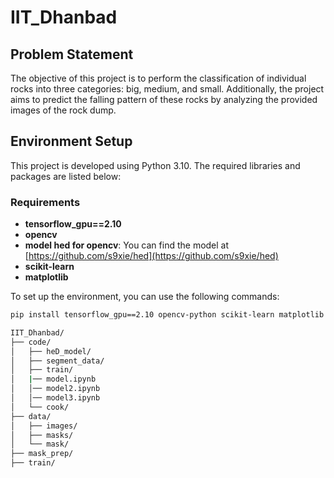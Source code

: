 # IIT_Dhanbad

## Problem Statement

The objective of this project is to perform the classification of individual rocks into three categories: big, medium, and small. Additionally, the project aims to predict the falling pattern of these rocks by analyzing the provided images of the rock dump.

## Environment Setup

This project is developed using Python 3.10. The required libraries and packages are listed below:

### Requirements

- **tensorflow_gpu==2.10**
- **opencv**
- **model hed for opencv**: You can find the model at [https://github.com/s9xie/hed](https://github.com/s9xie/hed)
- **scikit-learn**
- **matplotlib**

To set up the environment, you can use the following commands:

```bash
pip install tensorflow_gpu==2.10 opencv-python scikit-learn matplotlib
```
```bash
IIT_Dhanbad/
├── code/
│   ├── heD_model/
│   ├── segment_data/
│   ├── train/
│   |── model.ipynb
│   │── model2.ipynb
│   │── model3.ipynb
│   └── cook/
├── data/
│   ├── images/
│   ├── masks/
│   └── mask/
├── mask_prep/
├── train/
```
